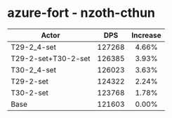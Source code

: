 # azure-fort - nzoth-cthun
| Actor | DPS | Increase |
|---|:---:|:---:|
|T29-2_4-set|127268|4.66%|
|T29-2-set+T30-2-set|126385|3.93%|
|T30-2_4-set|126023|3.63%|
|T29-2-set|124322|2.24%|
|T30-2-set|123768|1.78%|
|Base|121603|0.00%|
